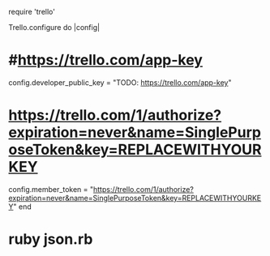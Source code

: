 require 'trello'

Trello.configure do |config|
  #   #https://trello.com/app-key
  config.developer_public_key = "TODO: https://trello.com/app-key"
  # https://trello.com/1/authorize?expiration=never&name=SinglePurposeToken&key=REPLACEWITHYOURKEY
  config.member_token = "https://trello.com/1/authorize?expiration=never&name=SinglePurposeToken&key=REPLACEWITHYOURKEY"
end


# ruby json.rb 
